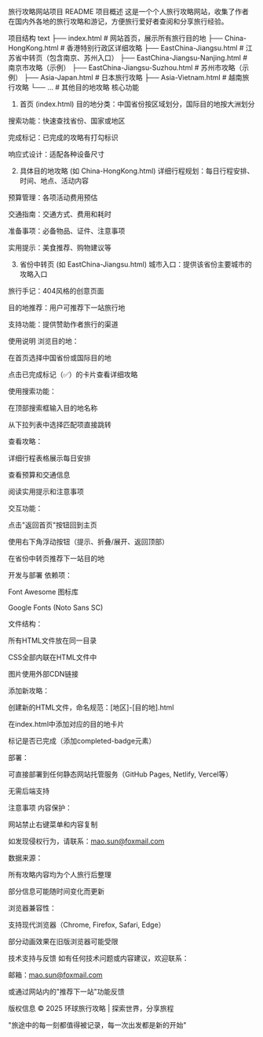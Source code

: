 旅行攻略网站项目 README
项目概述
这是一个个人旅行攻略网站，收集了作者在国内外各地的旅行攻略和游记，方便旅行爱好者查阅和分享旅行经验。

项目结构
text
├── index.html                 # 网站首页，展示所有旅行目的地
├── China-HongKong.html        # 香港特别行政区详细攻略
├── EastChina-Jiangsu.html     # 江苏省中转页（包含南京、苏州入口）
├── EastChina-Jiangsu-Nanjing.html # 南京市攻略（示例）
├── EastChina-Jiangsu-Suzhou.html # 苏州市攻略（示例）
├── Asia-Japan.html            # 日本旅行攻略
├── Asia-Vietnam.html          # 越南旅行攻略
└── ...                        # 其他目的地攻略
核心功能
1. 首页 (index.html)
目的地分类：中国省份按区域划分，国际目的地按大洲划分

搜索功能：快速查找省份、国家或地区

完成标记：已完成的攻略有打勾标识

响应式设计：适配各种设备尺寸

2. 具体目的地攻略 (如 China-HongKong.html)
详细行程规划：每日行程安排、时间、地点、活动内容

预算管理：各项活动费用预估

交通指南：交通方式、费用和耗时

准备事项：必备物品、证件、注意事项

实用提示：美食推荐、购物建议等

3. 省份中转页 (如 EastChina-Jiangsu.html)
城市入口：提供该省份主要城市的攻略入口

旅行手记：404风格的创意页面

目的地推荐：用户可推荐下一站旅行地

支持功能：提供赞助作者旅行的渠道

使用说明
浏览目的地：

在首页选择中国省份或国际目的地

点击已完成标记（✅）的卡片查看详细攻略

使用搜索功能：

在顶部搜索框输入目的地名称

从下拉列表中选择匹配项直接跳转

查看攻略：

详细行程表格展示每日安排

查看预算和交通信息

阅读实用提示和注意事项

交互功能：

点击"返回首页"按钮回到主页

使用右下角浮动按钮（提示、折叠/展开、返回顶部）

在省份中转页推荐下一站目的地

开发与部署
依赖项：

Font Awesome 图标库

Google Fonts (Noto Sans SC)

文件结构：

所有HTML文件放在同一目录

CSS全部内联在HTML文件中

图片使用外部CDN链接

添加新攻略：

创建新的HTML文件，命名规范：[地区]-[目的地].html

在index.html中添加对应的目的地卡片

标记是否已完成（添加completed-badge元素）

部署：

可直接部署到任何静态网站托管服务（GitHub Pages, Netlify, Vercel等）

无需后端支持

注意事项
内容保护：

网站禁止右键菜单和内容复制

如发现侵权行为，请联系：mao.sun@foxmail.com

数据来源：

所有攻略内容均为个人旅行后整理

部分信息可能随时间变化而更新

浏览器兼容性：

支持现代浏览器（Chrome, Firefox, Safari, Edge）

部分动画效果在旧版浏览器可能受限

技术支持与反馈
如有任何技术问题或内容建议，欢迎联系：

邮箱：mao.sun@foxmail.com

或通过网站内的"推荐下一站"功能反馈

版权信息
© 2025 环球旅行攻略 | 探索世界，分享旅程

"旅途中的每一刻都值得被记录，每一次出发都是新的开始"
